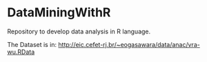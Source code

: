 # DataMiningWithR

Repository to develop data analysis in R language.

The Dataset is in: http://eic.cefet-rj.br/~eogasawara/data/anac/vra-wu.RData
